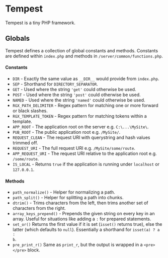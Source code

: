 # Tempest

Tempest is a tiny PHP framework.


## Globals

Tempest defines a collection of global constants and methods. Constants are defined within <code>index.php</code> and methods in <code>/server/common/functions.php</code>.

#### Constants

* <code>DIR</code> - Exactly the same value as <code>\_\_DIR\_\_</code> would provide from <code>index.php</code>.
* <code>SEP</code> - Shorthand for <code>DIRECTORY_SEPARATOR</code>.
* <code>GET</code> - Used where the string <code>'get'</code> could otherwise be used.
* <code>POST</code> - Used where the string <code>'post'</code> could otherwise be used.
* <code>NAMED</code> - Used where the string <code>'named'</code> could otherwise be used.
* <code>RGX_PATH_DELIMITER</code> - Regex pattern for matching one or more forward or black slashes.
* <code>RGX_TEMPLATE_TOKEN</code> - Regex pattern for matching tokens within a template.
* <code>APP_ROOT</code> - The application root on the server e.g. <code>C:\\...\\MySite\\</code>.
* <code>PUB_ROOT</code> - The public application root e.g. <code>/MySite/</code>.
* <code>REQUEST_CLEAN</code> - The request URI with querystring and hash values trimmed off.
* <code>REQUEST_URI</code> - The full request URI e.g. <code>/MySite/some/route</code>.
* <code>APP_REQUEST_URI</code> - The request URI relative to the application root e.g. <code>/some/route</code>.
* <code>IS_LOCAL</code> - Returns <code>true</code> if the application is running under <code>localhost</code> or <code>127.0.0.1</code>.

#### Methods

* <code>path_normalize()</code> - Helper for normalizing a path.
* <code>path_split()</code> - Helper for splitting a path into chunks.
* <code>dtrim()</code> - Trims characters from the left, then trims another set of characters from the right.
* <code>array_keys_prepend()</code> - Prepends the given string on every key in an array. Useful for situations like adding a <code>:</code> for prepared statements.
* <code>set_or()</code> Returns the first value if it is set (<code>isset()</code> returns true), else the latter (which defaults to <code>null</code>). Essentially a shorthand for <code>isset(a) ? a : b</code>.
* <code>pre_print_r()</code> Same as <code>print_r</code>, but the output is wrapped in a <code>&lt;pre&gt;&lt;/pre&gt;</code> block.